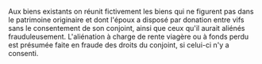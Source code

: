   
 Aux biens existants on réunit fictivement les biens qui ne figurent pas dans le patrimoine originaire et dont l'époux a disposé par donation entre vifs sans le consentement de son conjoint, ainsi que ceux qu'il aurait aliénés frauduleusement. L'aliénation à charge de rente viagère ou à fonds perdu est présumée faite en fraude des droits du conjoint, si celui-ci n'y a consenti.  

  
